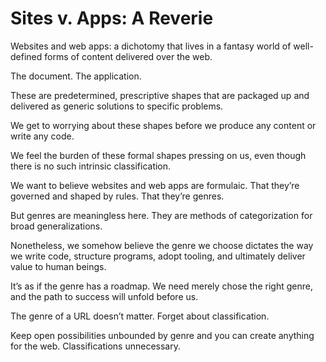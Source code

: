 # Sites v. Apps: A Reverie

Websites and web apps: a dichotomy that lives in a fantasy world of well-defined forms of content delivered over the web.

The document. The application. 

These are predetermined, prescriptive shapes that are packaged up and delivered as generic solutions to specific problems. 

We get to worrying about these shapes before we produce any content or write any code.

We feel the burden of these formal shapes pressing on us, even though there is no such intrinsic classification.

We want to believe websites and web apps are formulaic. That they’re governed and shaped by rules. That they’re genres. 

But genres are meaningless here. They are methods of categorization for broad generalizations.

Nonetheless, we somehow believe the genre we choose dictates the way we write code, structure programs, adopt tooling, and ultimately deliver value to human beings. 

It’s as if the genre has a roadmap. We need merely chose the right genre, and the path to success will unfold before us. 

The genre of a URL doesn’t matter. Forget about classification. 

Keep open possibilities unbounded by genre and you can create anything for the web. Classifications unnecessary.
